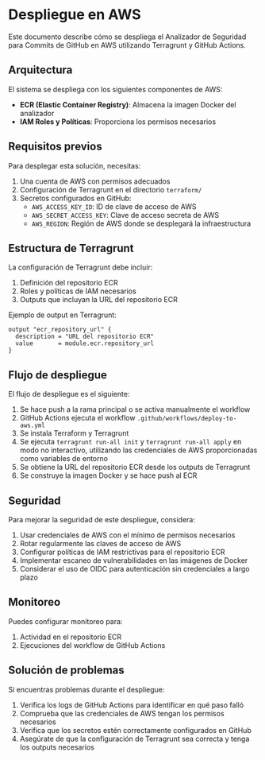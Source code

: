 # Despliegue en AWS

Este documento describe cómo se despliega el Analizador de Seguridad para Commits de GitHub en AWS utilizando Terragrunt y GitHub Actions.

## Arquitectura

El sistema se despliega con los siguientes componentes de AWS:

- **ECR (Elastic Container Registry)**: Almacena la imagen Docker del analizador
- **IAM Roles y Políticas**: Proporciona los permisos necesarios

## Requisitos previos

Para desplegar esta solución, necesitas:

1. Una cuenta de AWS con permisos adecuados
2. Configuración de Terragrunt en el directorio `terraform/`
3. Secretos configurados en GitHub:
   - `AWS_ACCESS_KEY_ID`: ID de clave de acceso de AWS
   - `AWS_SECRET_ACCESS_KEY`: Clave de acceso secreta de AWS
   - `AWS_REGION`: Región de AWS donde se desplegará la infraestructura

## Estructura de Terragrunt

La configuración de Terragrunt debe incluir:

1. Definición del repositorio ECR
2. Roles y políticas de IAM necesarios
3. Outputs que incluyan la URL del repositorio ECR

Ejemplo de output en Terragrunt:

```hcl
output "ecr_repository_url" {
  description = "URL del repositorio ECR"
  value       = module.ecr.repository_url
}
```

## Flujo de despliegue

El flujo de despliegue es el siguiente:

1. Se hace push a la rama principal o se activa manualmente el workflow
2. GitHub Actions ejecuta el workflow `.github/workflows/deploy-to-aws.yml`
3. Se instala Terraform y Terragrunt
4. Se ejecuta `terragrunt run-all init` y `terragrunt run-all apply` en modo no interactivo, utilizando las credenciales de AWS proporcionadas como variables de entorno
5. Se obtiene la URL del repositorio ECR desde los outputs de Terragrunt
6. Se construye la imagen Docker y se hace push al ECR

## Seguridad

Para mejorar la seguridad de este despliegue, considera:

1. Usar credenciales de AWS con el mínimo de permisos necesarios
2. Rotar regularmente las claves de acceso de AWS
3. Configurar políticas de IAM restrictivas para el repositorio ECR
4. Implementar escaneo de vulnerabilidades en las imágenes de Docker
5. Considerar el uso de OIDC para autenticación sin credenciales a largo plazo

## Monitoreo

Puedes configurar monitoreo para:

1. Actividad en el repositorio ECR
2. Ejecuciones del workflow de GitHub Actions

## Solución de problemas

Si encuentras problemas durante el despliegue:

1. Verifica los logs de GitHub Actions para identificar en qué paso falló
2. Comprueba que las credenciales de AWS tengan los permisos necesarios
3. Verifica que los secretos estén correctamente configurados en GitHub
4. Asegúrate de que la configuración de Terragrunt sea correcta y tenga los outputs necesarios 